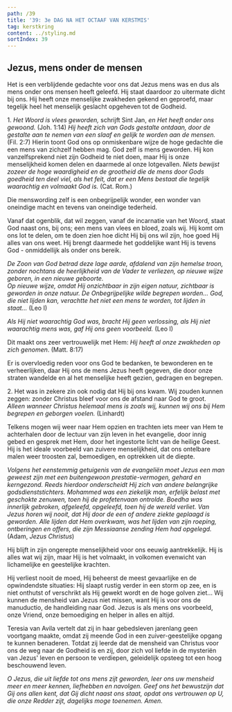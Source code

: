 ```yaml
---
path: /39
title: '39: 3e DAG NA HET OCTAAF VAN KERSTMIS'
tag: kerstkring
content: ../styling.md
sortIndex: 39
---
```


## Jezus, mens onder de mensen

Het is een verblijdende gedachte voor ons dat Jezus mens was en dus als mens onder ons mensen heeft geleefd. Hij staat daardoor zo uitermate dicht bij ons. Hij heeft onze menselijke zwakheden gekend en geproefd, maar tegelijk heel het menselijk geslacht opgeheven tot de Godheid.

1\. _Het Woord is vlees geworden,_ schrijft Sint Jan, _en Het heeft onder ons gewoond._ (Joh. 1:14) _Hij heeft zich van Gods gestalte ontdaan, door de gestalte aan te nemen van een slaaf en gelijk te worden aan de mensen._ (Fil. 2:7) Hierin toont God ons op onmiskenbare wijze de hoge gedachte die een mens van zichzelf hebben mag. God zelf is mens geworden. Hij kon vanzelfsprekend niet zijn Godheid te niet doen, maar Hij is onze menselijkheid komen delen en daarmede al onze lotgevallen. _Niets bewijst zozeer de hoge waardigheid en de grootheid die de mens door Gods goedheid ten deel viel, als het feit, dat er een Mens bestaat die tegelijk waarachtig en volmaakt God is._ (Cat. Rom.)

Die menswording zelf is een onbegrijpelijk wonder, een wonder van oneindige macht en tevens van oneindige tederheid.

Vanaf dat ogenblik, dat wil zeggen, vanaf de incarnatie van het Woord, staat God naast ons, bij ons; een mens van vlees en bloed, zoals wij. Hij komt om ons lot te delen, om te doen zien hoe dicht Hij bij ons wil zijn, hoe goed Hij alles van ons weet. Hij brengt daarmede het goddelijke want Hij is tevens God - onmiddellijk als onder ons bereik.

_De Zoon van God betrad deze lage aarde, afdalend van zijn hemelse troon, zonder nochtans de heerlijkheid van de Vader te verliezen, op nieuwe wijze geboren, in een nieuwe geboorte._  
_Op nieuwe wijze, omdat Hij onzichtbaar in zijn eigen natuur, zichtbaar is geworden in onze natuur. De Onbegrijpelijke wilde begrepen worden... God, die niet lijden kan, verachtte het niet een mens te worden, tot lijden in staat..._ (Leo I)

_Als Hij niet waarachtig God was, bracht Hij geen verlossing, als Hij niet waarachtig mens was, gaf Hij ons geen voorbeeld._ (Leo I)

Dit maakt ons zeer vertrouwelijk met Hem: _Hij heeft al onze zwakheden op zich genomen_. (Matt. 8:17)

Er is overvloedig reden voor ons God te bedanken, te bewonderen en te verheerlijken, daar Hij ons de mens Jezus heeft gegeven, die door onze straten wandelde en al het menselijke heeft gezien, gedragen en begrepen.

2\. Het was in zekere zin ook nodig dat Hij bij ons kwam. Wij zouden kunnen zeggen: zonder Christus bleef voor ons de afstand naar God te groot. _Alleen wanneer Christus helemaal mens is zoals wij, kunnen wij ons bij Hem begrepen en geborgen voelen._ (Linhardt)

Telkens mogen wij weer naar Hem opzien en trachten iets meer van Hem te achterhalen door de lectuur van zijn leven in het evangelie, door innig gebed en gesprek met Hem, door het ingestorte licht van de heilige Geest. Hij is het ideale voorbeeld van zuivere menselijkheid, dat ons ontelbare malen weer troosten zal, bemoedigen, en optrekken uit de diepte.

_Volgens het eenstemmig getuigenis van de evangeliën moet Jezus een man geweest zijn met een buitengewoon prestatie-vermogen, gehard en kerngezond. Reeds hierdoor onderscheidt Hij zich van andere belangrijke godsdienststichters. Mohammed was een ziekelijk man, erfelijk belast met geschokte zenuwen, toen hij de profetenvaan ontrolde. Boedha was innerlijk gebroken, afgeleefd, opgeleefd, toen hij de wereld verliet. Van Jezus horen wij nooit, dat Hij door de een of andere ziekte geplaagd is geworden. Alle lijden dat Hem overkwam, was het lijden van zijn roeping, ontberingen en offers, die zijn Messiaanse zending Hem had opgelegd._ (Adam, _Jezus Christus_)

Hij blijft in zijn ongerepte menselijkheid voor ons eeuwig aantrekkelijk. Hij is alles wat wij zijn, maar Hij is het volmaakt, in volkomen evenwicht van lichamelijke en geestelijke krachten.

Hij verliest nooit de moed, Hij beheerst de meest gevaarlijke en de opwindendste situaties: Hij slaapt rustig verder in een storm op zee, en is niet onthutst of verschrikt als Hij gewekt wordt en de hoge golven ziet... Wij kunnen de mensheid van Jezus niet missen, want Hij is voor ons de manuductio, de handleiding naar God. Jezus is als mens ons voorbeeld, onze Vriend, onze bemoediging en helper in alles en altijd.

Teresia van Avila vertelt dat zij in haar gebedsleven jarenlang geen voortgang maakte, omdat zij meende God in een zuiver-geestelijke opgang te kunnen benaderen. Totdat zij leerde dat de mensheid van Christus voor ons de weg naar de Godheid is en zij, door zich vol liefde in de mysteriën van Jezus' leven en persoon te verdiepen, geleidelijk opsteeg tot een hoog beschouwend leven.

_O Jezus, die uit liefde tot ons mens zijt geworden, leer ons uw mensheid meer en meer kennen, liefhebben en navolgen. Geef ons het bewustzijn dat Gij ons allen kent, dat Gij dicht naast ons staat, opdat ons vertrouwen op U, die onze Redder zijt, dagelijks moge toenemen. Amen._

